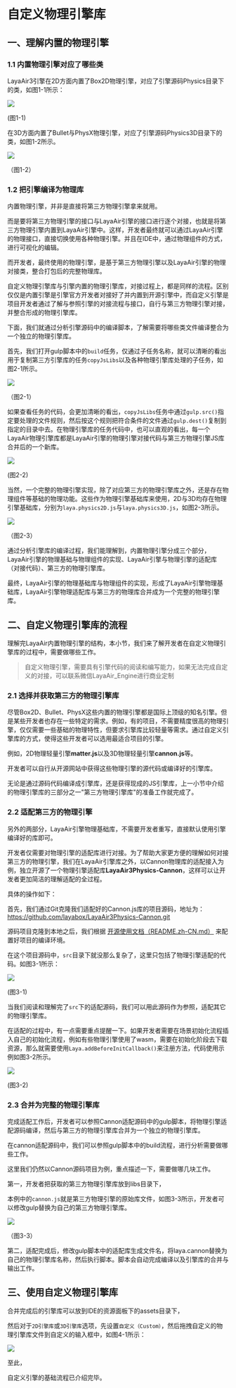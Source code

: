 # 自定义物理引擎库

## 一、理解内置的物理引擎

### 1.1 内置物理引擎对应了哪些类

LayaAir3引擎在2D方面内置了Box2D物理引擎，对应了引擎源码Physics目录下的类，如图1-1所示：

![](img/1-1.png) 

(图1-1)

在3D方面内置了Bullet与PhysX物理引擎，对应了引擎源码Physics3D目录下的类，如图1-2所示。

![](img/1-2.png) 

 （图1-2）

### 1.2 把引擎编译为物理库

内置物理引擎，并非是直接将第三方物理引擎拿来就用。

而是要将第三方物理引擎的接口与LayaAir引擎的接口进行逐个对接，也就是将第三方物理引擎内置到LayaAir引擎中。这样，开发者最终就可以通过LayaAir引擎的物理接口，直接切换使用各种物理引擎。并且在IDE中，通过物理组件的方式，进行可视化的编辑。

而开发者，最终使用的物理引擎，是基于第三方物理引擎以及LayaAir引擎的物理对接类，整合打包后的完整物理库。

自定义物理引擎库与引擎内置的物理引擎库，对接过程上，都是同样的流程。区别仅仅是内置引擎是引擎官方开发者对接好了并内置到开源引擎中，而自定义引擎是项目开发者通过了解与参照引擎的对接流程与接口，自行与第三方物理引擎对接，并整合形成的物理引擎库。

下面，我们就通过分析引擎源码中的编译脚本，了解需要将哪些类文件编译整合为一个独立的物理引擎库。

首先，我们打开gulp脚本中的`build`任务，仅通过子任务名称，就可以清晰的看出用于复制第三方引擎库的任务`copyJsLibs`以及各种物理引擎库处理的子任务，如图2-1所示。

![](img/2-1.png) 

（图2-1）

如果查看任务的代码，会更加清晰的看出，`copyJsLibs`任务中通过`gulp.src()`指定要处理的文件规则，然后按这个规则把符合条件的文件通过`gulp.dest()`复制到指定的目录中去。在物理引擎库的任务代码中，也可以直观的看出，每一个LayaAir物理引擎库都是LayaAir引擎的物理引擎对接代码与第三方物理引擎JS库合并后的一个新库。

![](img/2-2.png) 

(图2-2)

当然，一个完整的物理引擎实现，除了对应第三方的物理引擎库之外，还是存在物理组件等基础的物理功能。这些作为物理引擎基础库来使用，2D与3D均存在物理引擎基础库，分别为`laya.physics2D.js`与`laya.physics3D.js`，如图2-3所示。

![](img/2-3.png) 

（图2-3）

通过分析引擎库的编译过程，我们能理解到，内置物理引擎分成三个部分，LayaAir引擎的物理基础与物理组件的实现、LayaAir引擎与物理引擎的适配库（对接代码）、第三方的物理引擎库。

最终，LayaAir引擎的物理基础库与物理组件的实现，形成了LayaAir引擎物理基础库，LayaAir引擎物理适配库与第三方的物理库合并成为一个完整的物理引擎库。

## 二、自定义物理引擎库的流程

理解完LayaAir内置物理引擎的结构，本小节，我们来了解开发者在自定义物理引擎库的过程中，需要做哪些工作。

> 自定义物理引擎，需要具有引擎代码的阅读和编写能力，如果无法完成自定义的对接，可以联系微信LayaAir_Engine进行商业定制

### 2.1 选择并获取第三方的物理引擎库

尽管Box2D、Bullet、PhysX这些内置的物理引擎都是国际上顶级的知名引擎。但是某些开发者也存在一些特定的需求。例如，有的项目，不需要精度很高的物理引擎，仅仅需要一些基础的物理特性，但要求引擎库比较轻量等需求。通过自定义引擎库的方式，使得这些开发者可以选用最适合项目的引擎。

例如，2D物理轻量引擎**matter.js**以及3D物理轻量引擎**cannon.js**等。

开发者可以自行从开源网站中获得这些物理引擎的源代码或编译好的引擎库。

无论是通过源码代码编译成引擎库，还是获得现成的JS引擎库，上一小节中介绍的物理引擎库的三部分之一"第三方物理引擎库"的准备工作就完成了。

### 2.2 适配第三方的物理引擎

另外的两部分，LayaAir引擎物理基础库，不需要开发者重写，直接默认使用引擎编译好的库即可。

开发者仅需要对物理引擎的适配库进行对接。为了帮助大家更方便的理解如何对接第三方的物理引擎，我们在LayaAir引擎库之外，以Cannon物理库的适配接入为例，独立开源了一个物理引擎适配库**LayaAir3Physics-Cannon**，这样可以让开发者更加简洁的理解适配的全过程。

具体的操作如下：

首先，我们通过Git克隆我们适配好的Cannon.js库的项目源码，地址为：https://github.com/layabox/LayaAir3Physics-Cannon.git

源码项目克隆到本地之后，我们根据 [开源使用文档（README.zh-CN.md）](https://github.com/layabox/LayaAir3Physics-Cannon/blob/master/README.zh-CN.md) 来配置好项目的编译环境。

在这个项目源码中，`src`目录下就没那么复杂了，这里只包括了物理引擎适配的代码。如图3-1所示：

![](img/3-1.png) 

(图3-1)

当我们阅读和理解完了`src`下的适配源码，我们可以用此源码作为参照，适配其它的物理引擎库。

在适配的过程中，有一点需要重点提醒一下。如果开发者需要在场景初始化流程插入自己的初始化流程，例如有些物理引擎使用了wasm，需要在初始化阶段去下载资源，那么就需要使用`Laya.addBeforeInitCallback()`来注册方法，代码使用示例如图3-2所示。

![](img/3-2.png)  

(图3-2)

### 2.3 合并为完整的物理引擎库

完成适配工作后，开发者可以参照Cannon适配源码中的gulp脚本，将物理引擎适配源码编译，然后与第三方的物理引擎库合并为一个独立的物理引擎库。

在cannon适配源码中，我们可以参照gulp脚本中的build流程，进行分析需要做哪些工作。

这里我们仍然以Cannon源码项目为例，重点描述一下，需要做哪几块工作。

第一，开发者把获取的第三方物理引擎库放到libs目录下，

本例中的`cannon.js`就是第三方物理引擎的原始库文件，如图3-3所示，开发者可以修改gulp替换为自己的第三方物理引擎库。

![](img/3-3.png) 

（图3-3）

第二，适配完成后，修改gulp脚本中的适配库生成文件名，将laya.cannon替换为自己的物理引擎库名称，然后执行脚本。脚本会自动完成编译以及引擎库的合并与输出工作。

## 三、使用自定义物理引擎库

合并完成后的引擎库可以放到IDE的资源面板下的assets目录下，

然后对于`2D引擎库`或`3D引擎库`选项，先设置`自定义（Custom）`，然后拖拽自定义的物理引擎库文件到自定义的输入框中，如图4-1所示：

![](img/4-1.png) 

至此，

自定义引擎的基础流程已介绍完毕。